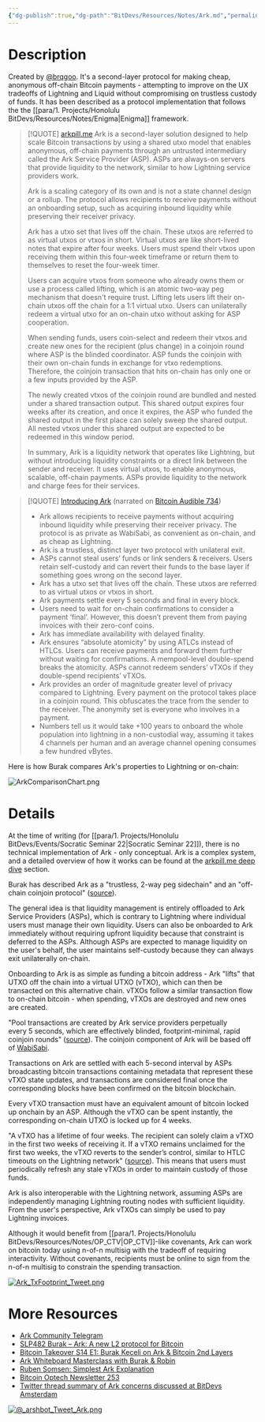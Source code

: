 ```yaml
---
{"dg-publish":true,"dg-path":"BitDevs/Resources/Notes/Ark.md","permalink":"/bit-devs/resources/notes/ark/","title":"Ark","noteIcon":"3","created":"2023-05-25T08:46:04.999-10:00","updated":"2023-07-08T13:05:25.865-10:00"}
---
```




# Description

Created by [@brqgoo](https://twitter.com/brqgoo). It's a second-layer protocol for making cheap, anonymous off-chain Bitcoin payments - attempting to improve on the UX tradeoffs of Lightning and Liquid without compromising on trustless custody of funds. It has been described as a protocol implementation that follows the the [[para/1. Projects/Honolulu BitDevs/Resources/Notes/Enigma\|Enigma]] framework.

> [!QUOTE] [arkpill.me](https://www.arkpill.me/)
> Ark is a second-layer solution designed to help scale Bitcoin transactions by using a shared utxo model that enables anonymous, off-chain payments through an untrusted intermediary called the Ark Service Provider (ASP). ASPs are always-on servers that provide liquidity to the network, similar to how Lightning service providers work.
> 
> Ark is a scaling category of its own and is not a state channel design or a rollup. The protocol allows recipients to receive payments without an onboarding setup, such as acquiring inbound liquidity while preserving their receiver privacy.
> 
> Ark has a utxo set that lives off the chain. These utxos are referred to as virtual utxos or vtxos in short. Virtual utxos are like short-lived notes that expire after four weeks. Users must spend their vtxos upon receiving them within this four-week timeframe or return them to themselves to reset the four-week timer. 
> 
> Users can acquire vtxos from someone who already owns them or use a process called lifting, which is an atomic two-way peg mechanism that doesn't require trust. Lifting lets users lift their on-chain utxos off the chain for a 1:1 virtual utxo. Users can unilaterally redeem a virtual utxo for an on-chain utxo without asking for ASP cooperation.
> 
> When sending funds, users coin-select and redeem their vtxos and create new ones for the recipient (plus change) in a coinjoin round where ASP is the blinded coordinator. ASP funds the coinjoin with their own on-chain funds in exchange for vtxo redemptions. Therefore, the coinjoin transaction that hits on-chain has only one or a few inputs provided by the ASP. 
> 
> The newly created vtxos of the coinjoin round are bundled and nested under a shared transaction output. This shared output expires four weeks after its creation, and once it expires, the ASP who funded the shared output in the first place can solely sweep the shared output. All nested vtxos under this shared output are expected to be redeemed in this window period.
> 
> In summary, Ark is a liquidity network that operates like Lightning, but without introducing liquidity constraints or a direct link between the sender and receiver. It uses virtual utxos, to enable anonymous, scalable, off-chain payments. ASPs provide liquidity to the network and charge fees for their services.

> [!QUOTE] [Introducing Ark](https://burakkeceli.medium.com/introducing-ark-6f87ae45e272) (narrated on [Bitcoin Audible 734](https://fountain.fm/episode/HwfNHEd6chfAsaAqvtYA))
> - Ark allows recipients to receive payments without acquiring inbound liquidity while preserving their receiver privacy. The protocol is as private as WabiSabi, as convenient as on-chain, and as cheap as Lightning.
> - Ark is a trustless, distinct layer two protocol with unilateral exit.
> - ASPs cannot steal users’ funds or link senders & receivers. Users retain self-custody and can revert their funds to the base layer if something goes wrong on the second layer.
> - Ark has a utxo set that lives off the chain. These utxos are referred to as virtual utxos or vtxos in short.
> - Ark payments settle every 5 seconds and final in every block.
> - Users need to wait for on-chain confirmations to consider a payment ‘final’. However, this doesn’t prevent them from paying invoices with their zero-conf coins.
> - Ark has immediate availability with delayed finality.
> - Ark ensures “absolute atomicity” by using ATLCs instead of HTLCs. Users can receive payments and forward them further without waiting for confirmations. A mempool-level double-spend breaks the atomicity. ASPs cannot redeem senders’ vTXOs if they double-spend recipients’ vTXOs.
> - Ark provides an order of magnitude greater level of privacy compared to Lightning. Every payment on the protocol takes place in a coinjoin round. This obfuscates the trace from the sender to the receiver. The anonymity set is everyone who involves in a payment.
> - Numbers tell us it would take +100 years to onboard the whole population into lightning in a non-custodial way, assuming it takes 4 channels per human and an average channel opening consumes a few hundred vBytes.

Here is how Burak compares Ark's properties to Lightning or on-chain:

![ArkComparisonChart.png](/img/user/para/artifacts/ArkComparisonChart.png)

# Details

At the time of writing (for [[para/1. Projects/Honolulu BitDevs/Events/Socratic Seminar 22\|Socratic Seminar 22]]), there is no technical implementation of Ark - only conceptual. Ark is a complex system, and a detailed overview of how it works can be found at the [arkpill.me deep dive](https://www.arkpill.me/deep-dive) section.

Burak has described Ark as a "trustless, 2-way peg sidechain" and an "off-chain coinjoin protocol" ([source](https://www.youtube.com/watch?v=iQ7TLBhh9r4)).

The general idea is that liquidity management is entirely offloaded to Ark Service Providers (ASPs), which is contrary to Lightning where individual users must manage their own liquidity. Users can also be onboarded to Ark immediately without requiring upfront liquidity because that constraint is deferred to the ASPs. Although ASPs are expected to manage liquidity on the user's behalf, the user maintains self-custody because they can always exit unilaterally on-chain.

Onboarding to Ark is as simple as funding a bitcoin address - Ark "lifts" that UTXO off the chain into a virtual UTXO (vTXO), which can then be transacted on this alternative chain. vTXOs follow a similar transaction flow to on-chain bitcoin - when spending, vTXOs are destroyed and new ones are created.

"Pool transactions are created by Ark service providers perpetually every 5 seconds, which are effectively blinded, footprint-minimal, rapid coinjoin rounds" ([source](https://www.arkpill.me/deep-dive)).  The coinjoin component of Ark will be based off of [WabiSabi](https://eprint.iacr.org/2021/206.pdf).

Transactions on Ark are settled with each 5-second interval by ASPs broadcasting bitcoin transactions containing metadata that represent these vTXO state updates, and transactions are considered final once the corresponding blocks have been confirmed on the bitcoin blockchain.

Every vTXO transaction must have an equivalent amount of bitcoin locked up onchain by an ASP. Although the vTXO can be spent instantly, the corresponding on-chain UTXO is locked up for 4 weeks.

"A vTXO has a lifetime of four weeks. The recipient can solely claim a vTXO in the first two weeks of receiving it. If a vTXO remains unclaimed for the first two weeks, the vTXO reverts to the sender’s control, similar to HTLC timeouts on the Lightning network" ([source](https://www.arkpill.me/deep-dive)). This means that users must periodically refresh any stale vTXOs in order to maintain custody of those funds.

Ark is also interoperable with the Lightning network, assuming ASPs are independently managing Lightning routing nodes with sufficient liquidity. From the user's perspective, Ark vTXOs can simply be used to pay Lightning invoices. 

Although it would benefit from [[para/1. Projects/Honolulu BitDevs/Resources/Notes/OP_CTV\|OP_CTV]]-like covenants, Ark can work on bitcoin today using n-of-n multisig with the tradeoff of requiring interactivity. Without covenants, recipients must be online to sign from the n-of-n multisig to constrain the spending transaction.

[![Ark_TxFootprint_Tweet.png](/img/user/para/artifacts/Ark_TxFootprint_Tweet.png)](https://twitter.com/brqgoo/status/1661467837800787969?s=20)



# More Resources
- [Ark Community Telegram](https://t.me/ark_network_community)
- [SLP482 Burak – Ark: A new L2 protocol for Bitcoin](http://stephanlivera.com/482)
- [Bitcoin Takeover S14 E1: Burak Keceli on Ark & Bitcoin 2nd Layers](https://www.youtube.com/watch?v=iQ7TLBhh9r4)
- [Ark Whiteboard Masterclass with Burak & Robin](https://youtu.be/EocWax43QgQ)
- [Ruben Somsen: Simplest Ark Explanation](https://gist.github.com/RubenSomsen/a394beb1dea9e47e981216768e007454)
- [Bitcoin Optech Newsletter 253](https://bitcoinops.org/en/newsletters/2023/05/31/?ref=nobsbitcoin.com#proposal-for-a-managed-joinpool-protocol)
- [Twitter thread summary of Ark concerns discussed at BitDevs Amsterdam](https://twitter.com/SDWouters/status/1677276030065684482?s=20)

[![@_arshbot_Tweet_Ark.png](/img/user/para/artifacts/@_arshbot_Tweet_Ark.png)](https://twitter.com/_arshbot/status/1661929814427860997)

